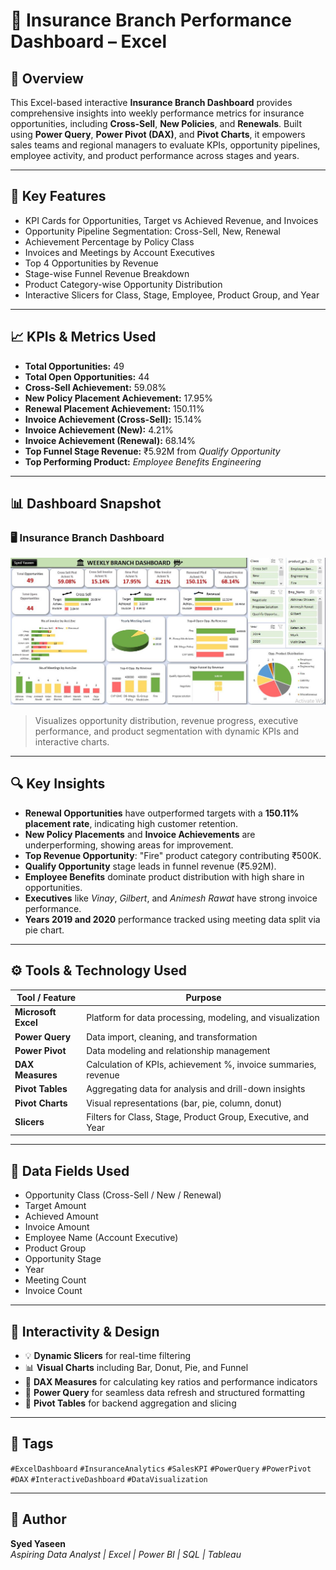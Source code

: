# 🏢 Insurance Branch Performance Dashboard – Excel

## 📌 Overview  
This Excel-based interactive **Insurance Branch Dashboard** provides comprehensive insights into weekly performance metrics for insurance opportunities, including **Cross-Sell**, **New Policies**, and **Renewals**. Built using **Power Query**, **Power Pivot (DAX)**, and **Pivot Charts**, it empowers sales teams and regional managers to evaluate KPIs, opportunity pipelines, employee activity, and product performance across stages and years.

---

## 🧠 Key Features

- KPI Cards for Opportunities, Target vs Achieved Revenue, and Invoices  
- Opportunity Pipeline Segmentation: Cross-Sell, New, Renewal  
- Achievement Percentage by Policy Class  
- Invoices and Meetings by Account Executives  
- Top 4 Opportunities by Revenue  
- Stage-wise Funnel Revenue Breakdown  
- Product Category-wise Opportunity Distribution  
- Interactive Slicers for Class, Stage, Employee, Product Group, and Year

---

## 📈 KPIs & Metrics Used

- **Total Opportunities:** 49  
- **Total Open Opportunities:** 44  
- **Cross-Sell Achievement:** 59.08%  
- **New Policy Placement Achievement:** 17.95%  
- **Renewal Placement Achievement:** 150.11%  
- **Invoice Achievement (Cross-Sell):** 15.14%  
- **Invoice Achievement (New):** 4.21%  
- **Invoice Achievement (Renewal):** 68.14%  
- **Top Funnel Stage Revenue:** ₹5.92M from *Qualify Opportunity*  
- **Top Performing Product:** *Employee Benefits Engineering*

---

## 📊 Dashboard Snapshot

### 🖥️ Insurance Branch Dashboard
![insurance-dashboard](./Report.JPG)

> Visualizes opportunity distribution, revenue progress, executive performance, and product segmentation with dynamic KPIs and interactive charts.

---

## 🔍 Key Insights

- **Renewal Opportunities** have outperformed targets with a **150.11% placement rate**, indicating high customer retention.
- **New Policy Placements** and **Invoice Achievements** are underperforming, showing areas for improvement.
- **Top Revenue Opportunity**: "Fire" product category contributing ₹500K.
- **Qualify Opportunity** stage leads in funnel revenue (₹5.92M).
- **Employee Benefits** dominate product distribution with high share in opportunities.
- **Executives** like *Vinay*, *Gilbert*, and *Animesh Rawat* have strong invoice performance.
- **Years 2019 and 2020** performance tracked using meeting data split via pie chart.

---

## ⚙️ Tools & Technology Used

| Tool / Feature      | Purpose                                                            |
|---------------------|--------------------------------------------------------------------|
| **Microsoft Excel** | Platform for data processing, modeling, and visualization          |
| **Power Query**     | Data import, cleaning, and transformation                         |
| **Power Pivot**     | Data modeling and relationship management                          |
| **DAX Measures**    | Calculation of KPIs, achievement %, invoice summaries, revenue     |
| **Pivot Tables**    | Aggregating data for analysis and drill-down insights              |
| **Pivot Charts**    | Visual representations (bar, pie, column, donut)                   |
| **Slicers**         | Filters for Class, Stage, Product Group, Executive, and Year       |

---

## 📁 Data Fields Used

- Opportunity Class (Cross-Sell / New / Renewal)  
- Target Amount  
- Achieved Amount  
- Invoice Amount  
- Employee Name (Account Executive)  
- Product Group  
- Opportunity Stage  
- Year  
- Meeting Count  
- Invoice Count  

---

## 🧰 Interactivity & Design

- 💡 **Dynamic Slicers** for real-time filtering  
- 📊 **Visual Charts** including Bar, Donut, Pie, and Funnel  
- 🧮 **DAX Measures** for calculating key ratios and performance indicators  
- 🔁 **Power Query** for seamless data refresh and structured formatting  
- 🧩 **Pivot Tables** for backend aggregation and slicing  

---

## 📌 Tags

`#ExcelDashboard` `#InsuranceAnalytics` `#SalesKPI` `#PowerQuery` `#PowerPivot` `#DAX` `#InteractiveDashboard` `#DataVisualization`

---

## 👤 Author

**Syed Yaseen**  
*Aspiring Data Analyst | Excel | Power BI | SQL | Tableau*


